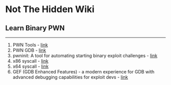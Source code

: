 # Not The Hidden Wiki

## Learn Binary PWN
-----

1. PWN Tools - [link](https://github.com/Gallopsled/pwntools)
2. PWN GDB - [link](https://github.com/pwndbg/pwndbg)
3. pwninit: A tool for automating starting binary exploit challenges - [link](https://github.com/io12/pwninit)
4. x86 syscall - [link](https://x86.syscall.sh/)
5. x64 syscall - [link](https://x64.syscall.sh/)
6. GEF (GDB Enhanced Features) - a modern experience for GDB with advanced debugging capabilities for exploit devs - [link](https://github.com/hugsy/gef)